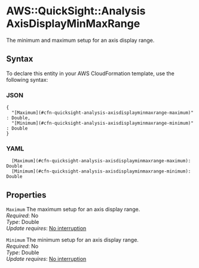 # AWS::QuickSight::Analysis AxisDisplayMinMaxRange<a name="aws-properties-quicksight-analysis-axisdisplayminmaxrange"></a>

The minimum and maximum setup for an axis display range\.

## Syntax<a name="aws-properties-quicksight-analysis-axisdisplayminmaxrange-syntax"></a>

To declare this entity in your AWS CloudFormation template, use the following syntax:

### JSON<a name="aws-properties-quicksight-analysis-axisdisplayminmaxrange-syntax.json"></a>

```
{
  "[Maximum](#cfn-quicksight-analysis-axisdisplayminmaxrange-maximum)" : Double,
  "[Minimum](#cfn-quicksight-analysis-axisdisplayminmaxrange-minimum)" : Double
}
```

### YAML<a name="aws-properties-quicksight-analysis-axisdisplayminmaxrange-syntax.yaml"></a>

```
  [Maximum](#cfn-quicksight-analysis-axisdisplayminmaxrange-maximum): Double
  [Minimum](#cfn-quicksight-analysis-axisdisplayminmaxrange-minimum): Double
```

## Properties<a name="aws-properties-quicksight-analysis-axisdisplayminmaxrange-properties"></a>

`Maximum` <a name="cfn-quicksight-analysis-axisdisplayminmaxrange-maximum"></a>
The maximum setup for an axis display range\.  
_Required_: No  
_Type_: Double  
_Update requires_: [No interruption](https://docs.aws.amazon.com/AWSCloudFormation/latest/UserGuide/using-cfn-updating-stacks-update-behaviors.html#update-no-interrupt)

`Minimum` <a name="cfn-quicksight-analysis-axisdisplayminmaxrange-minimum"></a>
The minimum setup for an axis display range\.  
_Required_: No  
_Type_: Double  
_Update requires_: [No interruption](https://docs.aws.amazon.com/AWSCloudFormation/latest/UserGuide/using-cfn-updating-stacks-update-behaviors.html#update-no-interrupt)
